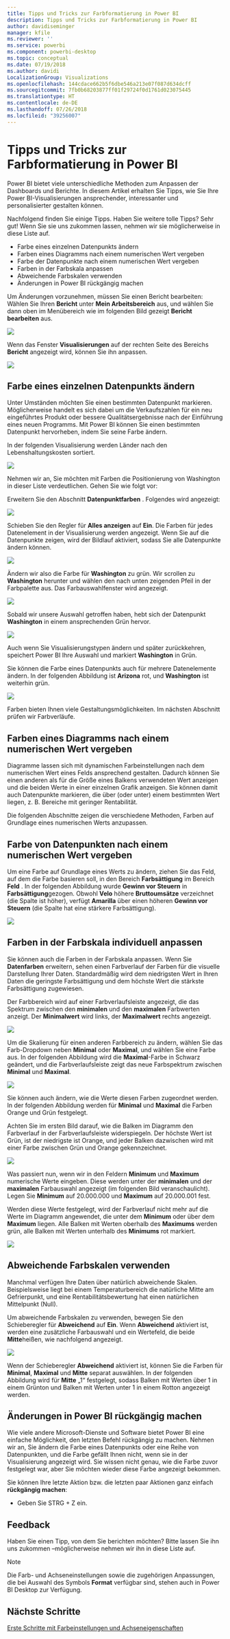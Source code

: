 ```yaml
---
title: Tipps und Tricks zur Farbformatierung in Power BI
description: Tipps und Tricks zur Farbformatierung in Power BI
author: davidiseminger
manager: kfile
ms.reviewer: ''
ms.service: powerbi
ms.component: powerbi-desktop
ms.topic: conceptual
ms.date: 07/19/2018
ms.author: davidi
LocalizationGroup: Visualizations
ms.openlocfilehash: 144cdace662b5f6dbe546a213e07f087d634dcff
ms.sourcegitcommit: 7fb0b68203877ff01f29724f0d1761d023075445
ms.translationtype: HT
ms.contentlocale: de-DE
ms.lasthandoff: 07/26/2018
ms.locfileid: "39256007"
---
```

# <a name="tips-and-tricks-for-color-formatting-in-power-bi"></a>Tipps und Tricks zur Farbformatierung in Power BI
Power BI bietet viele unterschiedliche Methoden zum Anpassen der Dashboards und Berichte. In diesem Artikel erhalten Sie Tipps, wie Sie Ihre Power BI-Visualisierungen ansprechender, interessanter und personalisierter gestalten können.

Nachfolgend finden Sie einige Tipps. Haben Sie weitere tolle Tipps? Sehr gut! Wenn Sie sie uns zukommen lassen, nehmen wir sie möglicherweise in diese Liste auf.

* Farbe eines einzelnen Datenpunkts ändern
* Farben eines Diagramms nach einem numerischen Wert vergeben
* Farbe der Datenpunkte nach einem numerischen Wert vergeben
* Farben in der Farbskala anpassen
* Abweichende Farbskalen verwenden
* Änderungen in Power BI rückgängig machen

Um Änderungen vorzunehmen, müssen Sie einen Bericht bearbeiten: Wählen Sie Ihren **Bericht** unter **Mein Arbeitsbereich** aus, und wählen Sie dann oben im Menübereich wie im folgenden Bild gezeigt **Bericht bearbeiten** aus.

![](media/service-tips-and-tricks-for-color-formatting/tipstrickscolor_1.png)

Wenn das Fenster **Visualisierungen** auf der rechten Seite des Bereichs **Bericht** angezeigt wird, können Sie ihn anpassen.

![](media/service-tips-and-tricks-for-color-formatting/tipstrickscolor_2.png)

## <a name="change-the-color-of-a-single-data-point"></a>Farbe eines einzelnen Datenpunkts ändern
Unter Umständen möchten Sie einen bestimmten Datenpunkt markieren. Möglicherweise handelt es sich dabei um die Verkaufszahlen für ein neu eingeführtes Produkt oder bessere Qualitätsergebnisse nach der Einführung eines neuen Programms. Mit Power BI können Sie einen bestimmten Datenpunkt hervorheben, indem Sie seine Farbe ändern.

In der folgenden Visualisierung werden Länder nach den Lebenshaltungskosten sortiert. 

![](media/service-tips-and-tricks-for-color-formatting/tipstrickscolor_3.png)

Nehmen wir an, Sie möchten mit Farben die Positionierung von Washington in dieser Liste verdeutlichen. Gehen Sie wie folgt vor:

Erweitern Sie den Abschnitt **Datenpunktfarben** . Folgendes wird angezeigt:

![](media/service-tips-and-tricks-for-color-formatting/tipstrickscolor_4.png)

Schieben Sie den Regler für **Alles anzeigen** auf **Ein**. Die Farben für jedes Datenelement in der Visualisierung werden angezeigt. Wenn Sie auf die Datenpunkte zeigen, wird der Bildlauf aktiviert, sodass Sie alle Datenpunkte ändern können.

![](media/service-tips-and-tricks-for-color-formatting/tipstrickscolor_5.png)

Ändern wir also die Farbe für **Washington** zu grün. Wir scrollen zu **Washington** herunter und wählen den nach unten zeigenden Pfeil in der Farbpalette aus. Das Farbauswahlfenster wird angezeigt.

![](media/service-tips-and-tricks-for-color-formatting/tipstrickscolor_6.png)

Sobald wir unsere Auswahl getroffen haben, hebt sich der Datenpunkt **Washington** in einem ansprechenden Grün hervor.

![](media/service-tips-and-tricks-for-color-formatting/tipstrickscolor_7.png)

Auch wenn Sie Visualisierungstypen ändern und später zurückkehren, speichert Power BI Ihre Auswahl und markiert **Washington** in Grün.

Sie können die Farbe eines Datenpunkts auch für mehrere Datenelemente ändern. In der folgenden Abbildung ist **Arizona** rot, und **Washington** ist weiterhin grün.

![](media/service-tips-and-tricks-for-color-formatting/tipstrickscolor_8.png)

Farben bieten Ihnen viele Gestaltungsmöglichkeiten. Im nächsten Abschnitt prüfen wir Farbverläufe.

## <a name="base-the-colors-of-a-chart-on-a-numeric-value"></a>Farben eines Diagramms nach einem numerischen Wert vergeben
Diagramme lassen sich mit dynamischen Farbeinstellungen nach dem numerischen Wert eines Felds ansprechend gestalten. Dadurch können Sie einen anderen als für die Größe eines Balkens verwendeten Wert anzeigen und die beiden Werte in einer einzelnen Grafik anzeigen. Sie können damit auch Datenpunkte markieren, die über (oder unter) einem bestimmten Wert liegen, z. B. Bereiche mit geringer Rentabilität.

Die folgenden Abschnitte zeigen die verschiedene Methoden, Farben auf Grundlage eines numerischen Werts anzupassen.

## <a name="base-the-color-of-data-points-on-a-value"></a>Farbe von Datenpunkten nach einem numerischen Wert vergeben
Um eine Farbe auf Grundlage eines Werts zu ändern, ziehen Sie das Feld, auf dem die Farbe basieren soll, in den Bereich **Farbsättigung** im Bereich **Feld** . In der folgenden Abbildung  wurde **Gewinn vor Steuern** in **Farbsättigung**gezogen. Obwohl **Velo** höhere **Bruttoumsätze** verzeichnet (die Spalte ist höher), verfügt **Amarilla** über einen höheren **Gewinn vor Steuern** (die Spalte hat eine stärkere Farbsättigung).

![](media/service-tips-and-tricks-for-color-formatting/tipstrickscolor_9.png)

## <a name="customize-the-colors-used-in-the-color-scale"></a>Farben in der Farbskala individuell anpassen
Sie können auch die Farben in der Farbskala anpassen. Wenn Sie **Datenfarben** erweitern, sehen einen Farbverlauf der Farben für die visuelle Darstellung Ihrer Daten. Standardmäßig wird dem niedrigsten Wert in Ihren Daten die geringste Farbsättigung und dem höchste Wert die stärkste Farbsättigung zugewiesen.

Der Farbbereich wird auf einer Farbverlaufsleiste angezeigt, die das Spektrum zwischen den **minimalen** und den **maximalen** Farbwerten anzeigt. Der **Minimalwert** wird links, der **Maximalwert** rechts angezeigt.

![](media/service-tips-and-tricks-for-color-formatting/tipstrickscolor_10.png)

Um die Skalierung für einen anderen Farbbereich zu ändern, wählen Sie das Farb-Dropdown neben **Minimal** oder **Maximal**, und wählen Sie eine Farbe aus. In der folgenden Abbildung wird die **Maximal**-Farbe in Schwarz geändert, und die Farbverlaufsleiste zeigt das neue Farbspektrum zwischen **Minimal** und **Maximal**.

![](media/service-tips-and-tricks-for-color-formatting/tipstrickscolor_11.png)

Sie können auch ändern, wie die Werte diesen Farben zugeordnet werden. In der folgenden Abbildung werden für **Minimal** und **Maximal** die Farben Orange und Grün festgelegt.

Achten Sie im ersten Bild darauf, wie die Balken im Diagramm den Farbverlauf in der Farbverlaufsleiste widerspiegeln. Der höchste Wert ist Grün, ist der niedrigste ist Orange, und jeder Balken dazwischen wird mit einer Farbe zwischen Grün und Orange gekennzeichnet.

![](media/service-tips-and-tricks-for-color-formatting/tipstrickscolor_12.png)

Was passiert nun, wenn wir in den Feldern **Minimum** und **Maximum** numerische Werte eingeben. Diese werden unter der **minimalen** und der **maximalen** Farbauswahl angezeigt (im folgenden Bild veranschaulicht). Legen Sie **Minimum** auf 20.000.000 und **Maximum** auf 20.000.001 fest.

Werden diese Werte festgelegt, wird der Farbverlauf nicht mehr auf die Werte im Diagramm angewendet, die unter dem **Minimum** oder über dem **Maximum** liegen. Alle Balken mit Werten oberhalb des **Maximums** werden grün, alle Balken mit Werten unterhalb des **Minimums** rot markiert.

![](media/service-tips-and-tricks-for-color-formatting/tipstrickscolor_13.png)

## <a name="use-diverging-color-scales"></a>Abweichende Farbskalen verwenden
Manchmal verfügen Ihre Daten über natürlich abweichende Skalen. Beispielsweise liegt bei einem Temperaturbereich die natürliche Mitte am Gefrierpunkt, und eine Rentabilitätsbewertung hat einen natürlichen Mittelpunkt (Null).

Um abweichende Farbskalen zu verwenden, bewegen Sie den Schieberegler für **Abweichend** auf **Ein**. Wenn **Abweichend** aktiviert ist, werden eine zusätzliche Farbauswahl und ein Wertefeld, die beide **Mitte**heißen, wie nachfolgend angezeigt.

![](media/service-tips-and-tricks-for-color-formatting/tipstrickscolor_14.png)

Wenn der Schieberegler **Abweichend** aktiviert ist, können Sie die Farben für **Minimal**, **Maximal** und **Mitte** separat auswählen. In der folgenden Abbildung wird für **Mitte** „1“ festgelegt, sodass Balken mit Werten über 1 in einem Grünton und Balken mit Werten unter 1 in einem Rotton angezeigt werden.

## <a name="how-to-undo-in-power-bi"></a>Änderungen in Power BI rückgängig machen
Wie viele andere Microsoft-Dienste und Software bietet Power BI eine einfache Möglichkeit, den letzten Befehl rückgängig zu machen. Nehmen wir an, Sie ändern die Farbe eines Datenpunkts oder eine Reihe von Datenpunkten, und die Farbe gefällt Ihnen nicht, wenn sie in der Visualisierung angezeigt wird. Sie wissen nicht genau, wie die Farbe zuvor festgelegt war, aber Sie möchten wieder diese Farbe angezeigt bekommen.

Sie können Ihre letzte Aktion bzw. die letzten paar Aktionen ganz einfach **rückgängig machen**:

- Geben Sie STRG + Z ein.

## <a name="feedback"></a>Feedback
Haben Sie einen Tipp, von dem Sie berichten möchten? Bitte lassen Sie ihn uns zukommen –möglicherweise nehmen wir ihn in diese Liste auf.

>[!NOTE]
>Die Farb- und Achseneinstellungen sowie die zugehörigen Anpassungen, die bei Auswahl des Symbols **Format** verfügbar sind, stehen auch in Power BI Desktop zur Verfügung.

## <a name="next-steps"></a>Nächste Schritte
[Erste Schritte mit Farbeinstellungen und Achseneigenschaften](service-getting-started-with-color-formatting-and-axis-properties.md)

